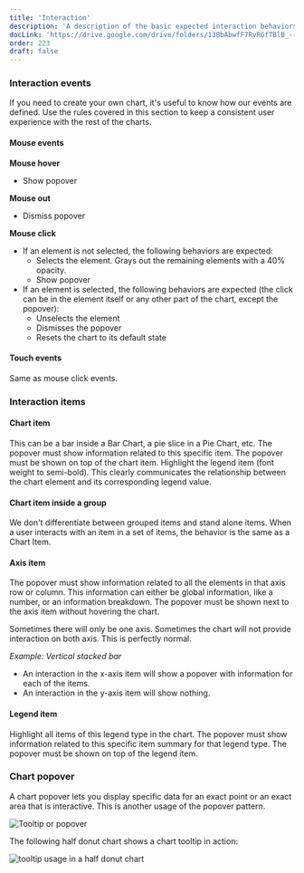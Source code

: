 ```yaml
---
title: 'Interaction'
description: 'A description of the basic expected interaction behaviors for all charts.'
docLink: 'https://drive.google.com/drive/folders/13BbAbwfF7RvRGfTBlB_--vX5Oqn4jZq8?usp=sharing'
order: 223
draft: false
---
```


### Interaction events

If you need to create your own chart, it's useful to know how our events are defined. Use the rules covered in this section to keep a consistent user experience with the rest of the charts.

#### Mouse events

**Mouse hover**

-   Show popover

**Mouse out**

-   Dismiss popover

**Mouse click**

-   If an element is not selected, the following behaviors are expected:
    -   Selects the element. Grays out the remaining elements with a 40% opacity.
    -   Show popover
-   If an element is selected, the following behaviors are expected (the click can be in the element itself or any other part of the chart, except the popover):
    -   Unselects the element
    -   Dismisses the popover
    -   Resets the chart to its default state

#### Touch events

Same as mouse click events.

### Interaction items

#### Chart item

This can be a bar inside a Bar Chart, a pie slice in a Pie Chart, etc.
The popover must show information related to this specific item.
The popover must be shown on top of the chart item.
Highlight the legend item (font weight to semi-bold). This clearly communicates the relationship between the chart element and its corresponding legend value.

#### Chart item inside a group

We don't differentiate between grouped items and stand alone items. When a user interacts with an item in a set of items, the behavior is the same as a Chart Item.

#### Axis item

The popover must show information related to all the elements in that axis row or column. This information can either be global information, like a number, or an information breakdown.
The popover must be shown next to the axis item without hovering the chart.

Sometimes there will only be one axis. Sometimes the chart will not provide interaction on both axis. This is perfectly normal.

_Example: Vertical stacked bar_

-   An interaction in the x-axis item will show a popover with information for each of the items.
-   An interaction in the y-axis item will show nothing.

#### Legend item

Highlight all items of this legend type in the chart.
The popover must show information related to this specific item summary for that legend type.
The popover must be shown on top of the legend item.

### Chart popover

A chart popover lets you display specific data for an exact point or an exact area that is interactive. This is another usage of the popover pattern.

![Tooltip or popover](/images/lexicon/ChartBubble.png)

The following half donut chart shows a chart tooltip in action:

![tooltip usage in a half donut chart](/images/lexicon/ChartBubbleExample.png)
